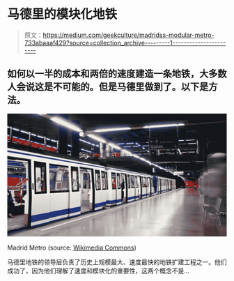 # 马德里的模块化地铁

> 原文：<https://medium.com/geekculture/madridss-modular-metro-733abaaaf429?source=collection_archive---------1----------------------->

## 如何以一半的成本和两倍的速度建造一条地铁，大多数人会说这是不可能的。但是马德里做到了。以下是方法。

![](img/af433fb3b776ba45a2aef68b0c8d625b.png)

Madrid Metro (source: [Wikimedia Commons](https://commons.wikimedia.org/wiki/File:Metro_Madrid_Mar_de_Cristal_station.jpg))

马德里地铁的领导层负责了历史上规模最大、速度最快的地铁扩建工程之一。他们成功了，因为他们理解了速度和模块化的重要性，这两个概念不是…